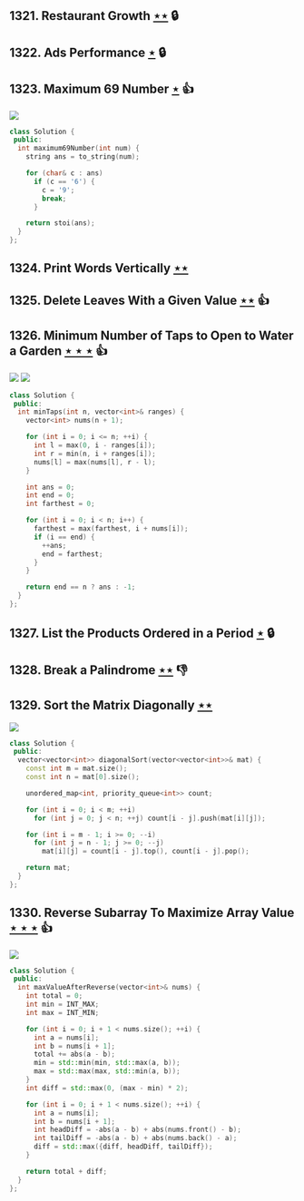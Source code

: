 ## 1321. Restaurant Growth [$\star\star$](https://leetcode.com/problems/restaurant-growth) 🔒

## 1322. Ads Performance [$\star$](https://leetcode.com/problems/ads-performance) 🔒

## 1323. Maximum 69 Number [$\star$](https://leetcode.com/problems/maximum-69-number) :thumbsup:

![](https://img.shields.io/badge/-Math-434343.svg?style=flat-square)

```cpp
class Solution {
 public:
  int maximum69Number(int num) {
    string ans = to_string(num);

    for (char& c : ans)
      if (c == '6') {
        c = '9';
        break;
      }

    return stoi(ans);
  }
};
```

## 1324. Print Words Vertically [$\star\star$](https://leetcode.com/problems/print-words-vertically)

## 1325. Delete Leaves With a Given Value [$\star\star$](https://leetcode.com/problems/delete-leaves-with-a-given-value) :thumbsup:

## 1326. Minimum Number of Taps to Open to Water a Garden [$\star\star\star$](https://leetcode.com/problems/minimum-number-of-taps-to-open-to-water-a-garden) :thumbsup:

![](https://img.shields.io/badge/-Dynamic%20Programming-113285.svg?style=flat-square) ![](https://img.shields.io/badge/-Greedy-0B346E.svg?style=flat-square)

```cpp
class Solution {
 public:
  int minTaps(int n, vector<int>& ranges) {
    vector<int> nums(n + 1);

    for (int i = 0; i <= n; ++i) {
      int l = max(0, i - ranges[i]);
      int r = min(n, i + ranges[i]);
      nums[l] = max(nums[l], r - l);
    }

    int ans = 0;
    int end = 0;
    int farthest = 0;

    for (int i = 0; i < n; i++) {
      farthest = max(farthest, i + nums[i]);
      if (i == end) {
        ++ans;
        end = farthest;
      }
    }

    return end == n ? ans : -1;
  }
};
```

## 1327. List the Products Ordered in a Period [$\star$](https://leetcode.com/problems/list-the-products-ordered-in-a-period) 🔒

## 1328. Break a Palindrome [$\star\star$](https://leetcode.com/problems/break-a-palindrome) :thumbsdown:

## 1329. Sort the Matrix Diagonally [$\star\star$](https://leetcode.com/problems/sort-the-matrix-diagonally)

![](https://img.shields.io/badge/-Sort-0F2540.svg?style=flat-square)

```cpp
class Solution {
 public:
  vector<vector<int>> diagonalSort(vector<vector<int>>& mat) {
    const int m = mat.size();
    const int n = mat[0].size();

    unordered_map<int, priority_queue<int>> count;

    for (int i = 0; i < m; ++i)
      for (int j = 0; j < n; ++j) count[i - j].push(mat[i][j]);

    for (int i = m - 1; i >= 0; --i)
      for (int j = n - 1; j >= 0; --j)
        mat[i][j] = count[i - j].top(), count[i - j].pop();

    return mat;
  }
};
```

## 1330. Reverse Subarray To Maximize Array Value [$\star\star\star$](https://leetcode.com/problems/reverse-subarray-to-maximize-array-value) :thumbsup:

![](https://img.shields.io/badge/-Math-434343.svg?style=flat-square)

```cpp
class Solution {
 public:
  int maxValueAfterReverse(vector<int>& nums) {
    int total = 0;
    int min = INT_MAX;
    int max = INT_MIN;

    for (int i = 0; i + 1 < nums.size(); ++i) {
      int a = nums[i];
      int b = nums[i + 1];
      total += abs(a - b);
      min = std::min(min, std::max(a, b));
      max = std::max(max, std::min(a, b));
    }
    int diff = std::max(0, (max - min) * 2);

    for (int i = 0; i + 1 < nums.size(); ++i) {
      int a = nums[i];
      int b = nums[i + 1];
      int headDiff = -abs(a - b) + abs(nums.front() - b);
      int tailDiff = -abs(a - b) + abs(nums.back() - a);
      diff = std::max({diff, headDiff, tailDiff});
    }

    return total + diff;
  }
};
```
